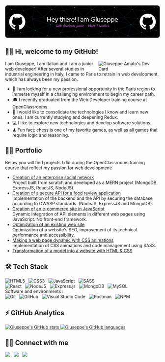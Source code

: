 ![Header](giuseppe_header.png "Header")
## 🙋‍♂️ Hi, welcome to my GitHub! # 

<div><a href="https://app.daily.dev/GiuseppeAmato" ><img align='right' src="https://api.daily.dev/devcards/b2b68d02681d490aa294dcf86dd9884e.png?r=x3a" width="200" alt="Giuseppe Amato's Dev Card"/></a></div>

I am Giuseppe, I am Italian and I am a junior web developer! After several studies in industrial engineering in Italy, I came to Paris to retrain in web development, which has always been my passion.

- 🎯 I am looking for a new professional opportunity in the Paris region to immerse myself in a challenging environment to begin my career path.
- 🎓 I recently graduated from the Web Developer training course at OpenClassrooms.
- 🌱 I would like to consolidate the technologies I know and learn new ones. I am currently studying and deepening Redux.
- 💻 I like to explore new technologies and develop software solutions.
- ♟ Fun fact: chess is one of my favorite games, as well as all games that require logic and reasoning.

## 👨‍💻 Portfolio
Below you will find projects I did during the OpenClassrooms training course that reflect my passion for web development:
- [Creation of an enterprise social network](https://github.com/amatogiuseppe/GiuseppeAmato_7_01072022)
<br>Project built from scratch and developed as a MERN project (MongoDB, ExpressJS, ReactJS, NodeJS).
- [Creation of a secure API for a food review application](https://github.com/amatogiuseppe/GiuseppeAmato_6_06052022)
<br>Implementation of the backend and the API by securing the database according to OWASP standards. (NodeJS, ExpressJS and MongoDB).
- [Creation of an e-commerce site in JavaScript](https://github.com/amatogiuseppe/GiuseppeAmato_5_22032022)
<br>Dynamic integration of API elements in different web pages using JavaScript. No front-end framework.
- [Optimization of an existing web site](https://github.com/amatogiuseppe/GiuseppeAmato_4_12012022)
<br>Optimization of a website's SEO, improvement of its technical performance and accessibility.
- [Making a web page dynamic with CSS animations](https://github.com/amatogiuseppe/GiuseppeAmato_3_20112021)
<br>Implementation of CSS animations and code management using SASS.
- [Transformation of a model into a website with HTML & CSS](https://github.com/amatogiuseppe/Project-2)

## 🛠️ Tech Stack
![HTML5](https://img.shields.io/badge/html5-%23E34F26.svg?style=for-the-badge&logo=html5&logoColor=white)&nbsp;&nbsp;
![CSS3](https://img.shields.io/badge/css3-%231572B6.svg?style=for-the-badge&logo=css3&logoColor=white)&nbsp;&nbsp;
![JavaScript](https://img.shields.io/badge/javascript-%23323330.svg?style=for-the-badge&logo=javascript&logoColor=%23F7DF1E)&nbsp;&nbsp;
![SASS](https://img.shields.io/badge/SASS-hotpink.svg?style=for-the-badge&logo=SASS&logoColor=white)<br>
![React](https://img.shields.io/badge/react-%2320232a.svg?style=for-the-badge&logo=react&logoColor=%2361DAFB)&nbsp;&nbsp;
![NodeJS](https://img.shields.io/badge/node.js-6DA55F?style=for-the-badge&logo=node.js&logoColor=white)&nbsp;&nbsp;
![Express.js](https://img.shields.io/badge/express.js-%23404d59.svg?style=for-the-badge&logo=express&logoColor=%2361DAFB)&nbsp;&nbsp;
![MongoDB](https://img.shields.io/badge/MongoDB-%234ea94b.svg?style=for-the-badge&logo=mongodb&logoColor=white)&nbsp;&nbsp;
![MySQL](https://img.shields.io/badge/mysql-%2300f.svg?style=for-the-badge&logo=mysql&logoColor=white)<br>
Software and environments :<br>
![Git](https://img.shields.io/badge/git-%23F05033.svg?style=for-the-badge&logo=git&logoColor=white)&nbsp;&nbsp;
![GitHub](https://img.shields.io/badge/github-%23121011.svg?style=for-the-badge&logo=github&logoColor=white)&nbsp;&nbsp;
![Visual Studio Code](https://img.shields.io/badge/Visual%20Studio%20Code-0078d7.svg?style=for-the-badge&logo=visual-studio-code&logoColor=white)&nbsp;&nbsp;
![Postman](https://img.shields.io/badge/Postman-FF6C37?style=for-the-badge&logo=postman&logoColor=white)&nbsp;&nbsp;
![NPM](https://img.shields.io/badge/NPM-%23000000.svg?style=for-the-badge&logo=npm&logoColor=white)

## ⚡  GitHub Analytics
<p align="left">
<a href="https://github.com/amatogiuseppe">
  <img height="180em" src="https://github-readme-stats-eight-theta.vercel.app/api?username=amatogiuseppe&show_icons=true&theme=react&include_all_commits=true&count_private=true" alt="Giuseppe's GitHub stats"/>
  <img height="180em" src="https://github-readme-stats-eight-theta.vercel.app/api/top-langs/?username=amatogiuseppe&layout=compact&langs_count=8&theme=react" alt="Giuseppe's GitHub languages"/>
</a>
</p>

## 🤝🏻 Connect with me

<a href="mailto:amato.ct@gmail.com?subject=Hello%20Giuseppe,%20From%20Github"><img src="https://img.shields.io/badge/gmail-%23D14836.svg?&style=for-the-badge&logo=gmail&logoColor=white" /></a>&nbsp;&nbsp;
<a target="_blank" href="https://www.linkedin.com/in/g-amato"><img src="https://img.shields.io/badge/linkedin-%230077B5.svg?&style=for-the-badge&logo=linkedin&logoColor=white" /></a>&nbsp;&nbsp;
<a target="_blank" href="https://stackoverflow.com/users/16359361/giuseppe-amato"><img src="https://img.shields.io/badge/stack%20overflow-FE7A16?logo=stack-overflow&logoColor=white&style=for-the-badge" /></a>
